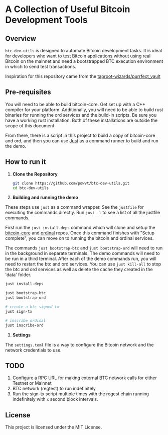 # A Collection of Useful Bitcoin Development Tools

## Overview

`btc-dev-utils` is designed to automate Bitcoin development tasks. It is ideal for developers who want to test Bitcoin applications without using real Bitcoin on the mainnet and need a bootstrapped BTC execution environment in which to send test transactions.

Inspiration for this repository came from the [taproot-wizards/purrfect_vault](https://github.com/taproot-wizards/purrfect_vault)

## Pre-requisites

You will need to be able to build bitcoin-core. Get set up with a C++ compiler for your platform. Additionally, you will need to be able to build rust binaries for running the ord services and the build-in scripts. Be sure you have a working rust installation. Both of these installations are outside the scope of this document.

From there, there is a script in this project to build a copy of bitcoin-core and ord, and then you can use [Just](https://github.com/casey/just) as a command runner to build and run the demo.

## How to run it

1. **Clone the Repository**

   ```sh
   git clone https://github.com/powvt/btc-dev-utils.git
   cd btc-dev-utils
   ```

2. **Building and running the demo**

These steps use `just` as a command wrapper. See the `justfile` for executing the commands directly. Run `just -l` to see a list of all the justfile commands.

First run the `just install-deps` command which will clone and setup the [bitcoin-core](https://github.com/bitcoin/bitcoin) and [ordinal](https://github.com/ordinals/ord) repos. Once this command finishes with "Setup complete", you can move on to running the bitcoin and ordinal services.

The commands `just bootstrap-btc` and `just bootstrap-ord` will need to run in the background in separate terminals. The demo commands will need to be run in a third terminal. After each of the demo commands run, you will need to restart the btc and ord services. You can use `just kill-all` to stop the btc and ord services as well as delete the cache they created in the 'data' folder.

   ```sh
   just install-deps

   just bootstrap-btc
   just bootstrap-ord
   
   # create a btc signed tx
   just sign-tx

   # inscribe ordinal
   just inscribe-ord
   ```

3. **Settings**

The `settings.toml` file is a way to configure the Bitcoin network and the network credentials to use.

## TODO

1. Configure a RPC URL for making external BTC network calls for either Testnet or Mainnet
2. BTC network (regtest) to run indefinitely
3. Run the sign-tx script multiple times with the regest chain running indefinitely with `x` second block intervals.

## License

This project is licensed under the MIT License.
